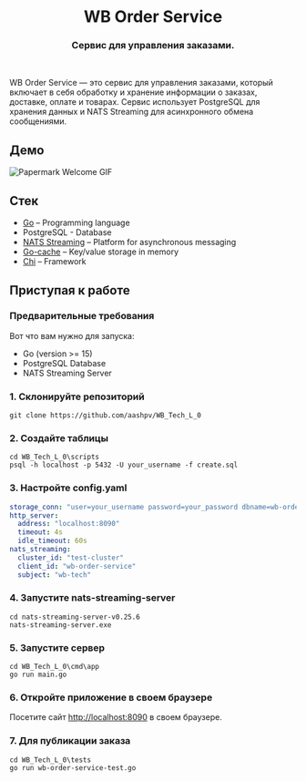 <div align="center">
  <h1 align="center">WB Order Service</h1>
  <h3>Cервис для управления заказами.</h3>
</div>

<br/>

WB Order Service — это сервис для управления заказами, который включает в себя обработку и хранение информации о заказах, доставке, оплате и товарах. Сервис использует PostgreSQL для хранения данных и NATS Streaming для асинхронного обмена сообщениями.

## Демо

![Papermark Welcome GIF](.github/images/papermark-welcome.gif)

## Стек

- [Go](https://go.dev/) – Programming language
- PostgreSQL - Database
- [NATS Streaming](https://github.com/nats-io/nats-streaming-server) – Platform for asynchronous messaging
- [Go-cache](https://github.com/patrickmn/go-cache) – Key/value storage in memory
- [Chi](https://github.com/go-chi/chi) – Framework

## Приступая к работе

### Предварительные требования

Вот что вам нужно для запуска:

- Go (version >= 15)
- PostgreSQL Database
- NATS Streaming Server

### 1. Склонируйте репозиторий

```shell
git clone https://github.com/aashpv/WB_Tech_L_0
```

### 2. Создайте таблицы

```shell
cd WB_Tech_L_0\scripts
psql -h localhost -p 5432 -U your_username -f create.sql
```

### 3. Настройте config.yaml

```yaml
storage_conn: "user=your_username password=your_password dbname=wb-order-service host=localhost port=5432 sslmode=disable"
http_server:
  address: "localhost:8090"
  timeout: 4s
  idle_timeout: 60s
nats_streaming:
  cluster_id: "test-cluster"
  client_id: "wb-order-service"
  subject: "wb-tech"
```

### 4. Запустите nats-streaming-server

```shell
cd nats-streaming-server-v0.25.6
nats-streaming-server.exe
```

### 5. Запустите сервер

```shell
cd WB_Tech_L_0\cmd\app
go run main.go
```

### 6. Откройте приложение в своем браузере

Посетите сайт [http://localhost:8090](http://localhost:8090) в своем браузере.

### 7. Для публикации заказа

```shell
cd WB_Tech_L_0\tests
go run wb-order-service-test.go
```
